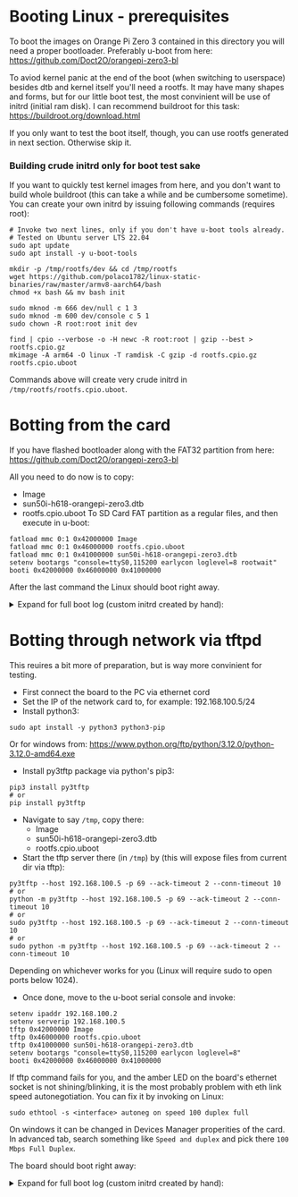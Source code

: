 # Booting Linux - prerequisites
To boot the images on Orange Pi Zero 3 contained in this directory you will need
a proper bootloader. Preferably u-boot from here:
https://github.com/Doct2O/orangepi-zero3-bl

To aviod kernel panic at the end of the boot (when switching to userspace)
besides dtb and kernel itself you'll need a rootfs. It may have many shapes
and forms, but for our little boot test, the most convinient will be use of
initrd (initial ram disk).
I can recommend buildroot for this task: 
https://buildroot.org/download.html

If you only want to test the boot itself, though, you can use rootfs generated 
in next section. Otherwise skip it.

### Building crude initrd only for boot test sake
If you want to quickly test kernel images from here, and you don't want to build
whole buildroot (this can take a while and be cumbersome sometime). 
You can create your own initrd by issuing following commands (requires root):
```
# Invoke two next lines, only if you don't have u-boot tools already.
# Tested on Ubuntu server LTS 22.04
sudo apt update
sudo apt install -y u-boot-tools

mkdir -p /tmp/rootfs/dev && cd /tmp/rootfs
wget https://github.com/polaco1782/linux-static-binaries/raw/master/armv8-aarch64/bash
chmod +x bash && mv bash init

sudo mknod -m 666 dev/null c 1 3
sudo mknod -m 600 dev/console c 5 1
sudo chown -R root:root init dev 

find | cpio --verbose -o -H newc -R root:root | gzip --best > rootfs.cpio.gz
mkimage -A arm64 -O linux -T ramdisk -C gzip -d rootfs.cpio.gz rootfs.cpio.uboot
```
Commands above will create very crude initrd in ```/tmp/rootfs/rootfs.cpio.uboot```.

# Botting from the card
If you have flashed bootloader along with the FAT32 partition from here:
https://github.com/Doct2O/orangepi-zero3-bl

All you need to do now is to copy: 
- Image 
- sun50i-h618-orangepi-zero3.dtb
- rootfs.cpio.uboot
To SD Card FAT partition as a regular files, and then execute in u-boot:

```
fatload mmc 0:1 0x42000000 Image
fatload mmc 0:1 0x46000000 rootfs.cpio.uboot
fatload mmc 0:1 0x41000000 sun50i-h618-orangepi-zero3.dtb
setenv bootargs "console=ttyS0,115200 earlycon loglevel=8 rootwait"
booti 0x42000000 0x46000000 0x41000000
```
After the last command the Linux should boot right away.


<details>
<summary>Expand for full boot log (custom initrd created by hand):</summary>

```
U-Boot SPL 2023.10-rc4-00039-g252592214f-dirty (Sep 11 2023 - 21:41:22 +0000)
DRAM: 1024 MiB
Trying to boot from MMC1
NOTICE:  BL31: v2.9(debug):v2.9.0-660-g88b2d8134
NOTICE:  BL31: Built : 17:56:15, Sep 11 2023
NOTICE:  BL31: Detected Allwinner H616 SoC (1823)
NOTICE:  BL31: Found U-Boot DTB at 0x4a0b2a38, model: OrangePi Zero3
INFO:    ARM GICv2 driver initialized
INFO:    Configuring SPC Controller
INFO:    PMIC: Probing AXP305 on RSB
ERROR:   RSB: set run-time address: 0x10003
INFO:    Could not init RSB: -65539
INFO:    BL31: Platform setup done
INFO:    BL31: Initializing runtime services
INFO:    BL31: cortex_a53: CPU workaround for erratum 855873 was applied
INFO:    BL31: cortex_a53: CPU workaround for erratum 1530924 was applied
INFO:    PSCI: Suspend is unavailable
INFO:    BL31: Preparing for EL3 exit to normal world
INFO:    Entry point address = 0x4a000000
INFO:    SPSR = 0x3c9
INFO:    Changed devicetree.


U-Boot 2023.10-rc4-00039-g252592214f-dirty (Sep 11 2023 - 21:41:22 +0000) Allwinner Technology

CPU:   Allwinner H616 (SUN50I)
Model: OrangePi Zero3
DRAM:  1 GiB
Core:  53 devices, 22 uclasses, devicetree: separate
WDT:   Not starting watchdog@30090a0
MMC:   mmc@4020000: 0
Loading Environment from FAT... OK
In:    serial@5000000
Out:   serial@5000000
Err:   serial@5000000
Allwinner mUSB OTG (Peripheral)
Net:   eth0: ethernet@5020000using musb-hdrc, OUT ep1out IN ep1in STATUS ep2in
MAC de:ad:be:ef:00:01
HOST MAC de:ad:be:ef:00:00
RNDIS ready
, eth1: usb_ether
=> setenv bootargs "console=ttyS0,115200 earlycon loglevel=8"
=> fatload mmc 0:1 0x42000000 Image
32322048 bytes read in 1341 ms (23 MiB/s)
=> fatload mmc 0:1 0x46000000 rootfs.cpio.uboot
828672 bytes read in 37 ms (21.4 MiB/s)
=> fatload mmc 0:1 0x41000000 sun50i-h618-orangepi-zero3.dtb
14872 bytes read in 2 ms (7.1 MiB/s)
=> booti 0x42000000 0x46000000 0x41000000
## Loading init Ramdisk from Legacy Image at 46000000 ...
   Image Name:
   Image Type:   AArch64 Linux RAMDisk Image (gzip compressed)
   Data Size:    828608 Bytes = 809.2 KiB
   Load Address: 00000000
   Entry Point:  00000000
   Verifying Checksum ... OK
## Flattened Device Tree blob at 41000000
   Booting using the fdt blob at 0x41000000
Working FDT set to 41000000
   Loading Ramdisk to 49f35000, end 49fff4c0 ... OK
   Loading Device Tree to 0000000049f2e000, end 0000000049f34a17 ... OK
Working FDT set to 49f2e000

Starting kernel ...

Booting Linux on physical CPU 0x0000000000 [0x410fd034]
Linux version 6.5.3 (ubuntu@ubuntu-server) (aarch64-linux-gnu-gcc (Ubuntu 11.4.0-1ubuntu1~22.04) 11.4.0, GNU ld (GNU Binutils for Ubuntu) 2.38) #1 SMP Mon Nov  6 12:09:59 UTC 2023
Machine model: OrangePi Zero3
earlycon: uart0 at MMIO32 0x0000000005000000 (options '115200n8')
printk: bootconsole [uart0] enabled
efi: UEFI not found.
OF: reserved mem: 0x0000000040000000..0x000000004003ffff (256 KiB) nomap non-reusable secmon@40000000
Zone ranges:
  DMA      [mem 0x0000000040000000-0x000000007fffffff]
  DMA32    empty
  Normal   empty
Movable zone start for each node
Early memory node ranges
  node   0: [mem 0x0000000040000000-0x000000004003ffff]
  node   0: [mem 0x0000000040040000-0x000000007fffffff]
Initmem setup node 0 [mem 0x0000000040000000-0x000000007fffffff]
cma: Reserved 64 MiB at 0x000000007ac00000
psci: probing for conduit method from DT.
psci: PSCIv1.1 detected in firmware.
psci: Using standard PSCI v0.2 function IDs
psci: MIGRATE_INFO_TYPE not supported.
psci: SMC Calling Convention v1.4
percpu: Embedded 29 pages/cpu s78952 r8192 d31640 u118784
pcpu-alloc: s78952 r8192 d31640 u118784 alloc=29*4096
pcpu-alloc: [0] 0 [0] 1 [0] 2 [0] 3
Detected VIPT I-cache on CPU0
alternatives: applying boot alternatives
Kernel command line: console=ttyS0,115200 earlycon loglevel=8
Dentry cache hash table entries: 131072 (order: 8, 1048576 bytes, linear)
Inode-cache hash table entries: 65536 (order: 7, 524288 bytes, linear)
Built 1 zonelists, mobility grouping on.  Total pages: 258048
mem auto-init: stack:off, heap alloc:off, heap free:off
software IO TLB: area num 4.
software IO TLB: mapped [mem 0x0000000076b80000-0x000000007ab80000] (64MB)
Memory: 862812K/1048576K available (17856K kernel code, 3020K rwdata, 5100K rodata, 5440K init, 725K bss, 120228K reserved, 65536K cma-reserved)
SLUB: HWalign=64, Order=0-3, MinObjects=0, CPUs=4, Nodes=1
trace event string verifier disabled
rcu: Hierarchical RCU implementation.
rcu:    RCU event tracing is enabled.
        Tracing variant of Tasks RCU enabled.
rcu: RCU calculated value of scheduler-enlistment delay is 25 jiffies.
NR_IRQS: 64, nr_irqs: 64, preallocated irqs: 0
Root IRQ handler: gic_handle_irq
GIC: Using split EOI/Deactivate mode
rcu: srcu_init: Setting srcu_struct sizes based on contention.
arch_timer: cp15 timer(s) running at 24.00MHz (phys).
clocksource: arch_sys_counter: mask: 0xffffffffffffff max_cycles: 0x588fe9dc0, max_idle_ns: 440795202592 ns
sched_clock: 56 bits at 24MHz, resolution 41ns, wraps every 4398046511097ns
Console: colour dummy device 80x25
Calibrating delay loop (skipped), value calculated using timer frequency.. 48.00 BogoMIPS (lpj=96000)
pid_max: default: 32768 minimum: 301
Mount-cache hash table entries: 2048 (order: 2, 16384 bytes, linear)
Mountpoint-cache hash table entries: 2048 (order: 2, 16384 bytes, linear)
cacheinfo: Unable to detect cache hierarchy for CPU 0
RCU Tasks Trace: Setting shift to 2 and lim to 1 rcu_task_cb_adjust=1.
rcu: Hierarchical SRCU implementation.
rcu:    Max phase no-delay instances is 1000.
EFI services will not be available.
smp: Bringing up secondary CPUs ...
Detected VIPT I-cache on CPU1
CPU1: Booted secondary processor 0x0000000001 [0x410fd034]
Detected VIPT I-cache on CPU2
CPU2: Booted secondary processor 0x0000000002 [0x410fd034]
Detected VIPT I-cache on CPU3
CPU3: Booted secondary processor 0x0000000003 [0x410fd034]
smp: Brought up 1 node, 4 CPUs
SMP: Total of 4 processors activated.
CPU features: detected: 32-bit EL0 Support
CPU features: detected: CRC32 instructions
CPU: All CPU(s) started at EL2
alternatives: applying system-wide alternatives
devtmpfs: initialized
clocksource: jiffies: mask: 0xffffffff max_cycles: 0xffffffff, max_idle_ns: 7645041785100000 ns
futex hash table entries: 1024 (order: 4, 65536 bytes, linear)
pinctrl core: initialized pinctrl subsystem
DMI not present or invalid.
NET: Registered PF_NETLINK/PF_ROUTE protocol family
DMA: preallocated 128 KiB GFP_KERNEL pool for atomic allocations
DMA: preallocated 128 KiB GFP_KERNEL|GFP_DMA pool for atomic allocations
DMA: preallocated 128 KiB GFP_KERNEL|GFP_DMA32 pool for atomic allocations
thermal_sys: Registered thermal governor 'fair_share'
thermal_sys: Registered thermal governor 'bang_bang'
thermal_sys: Registered thermal governor 'step_wise'
cpuidle: using governor ladder
cpuidle: using governor menu
hw-breakpoint: found 6 breakpoint and 4 watchpoint registers.
ASID allocator initialised with 65536 entries
platform 3001000.clock: Fixed dependency cycle(s) with /soc/rtc@7000000
platform 7010000.clock: Fixed dependency cycle(s) with /soc/rtc@7000000
Modules: 24688 pages in range for non-PLT usage
Modules: 516208 pages in range for PLT usage
iommu: Default domain type: Translated
iommu: DMA domain TLB invalidation policy: strict mode
SCSI subsystem initialized
usbcore: registered new interface driver usbfs
usbcore: registered new interface driver hub
usbcore: registered new device driver usb
mc: Linux media interface: v0.10
videodev: Linux video capture interface: v2.00
pps_core: LinuxPPS API ver. 1 registered
pps_core: Software ver. 5.3.6 - Copyright 2005-2007 Rodolfo Giometti <giometti@linux.it>
PTP clock support registered
Advanced Linux Sound Architecture Driver Initialized.
Bluetooth: Core ver 2.22
NET: Registered PF_BLUETOOTH protocol family
Bluetooth: HCI device and connection manager initialized
Bluetooth: HCI socket layer initialized
Bluetooth: L2CAP socket layer initialized
Bluetooth: SCO socket layer initialized
clocksource: Switched to clocksource arch_sys_counter
FS-Cache: Loaded
NET: Registered PF_INET protocol family
IP idents hash table entries: 16384 (order: 5, 131072 bytes, linear)
tcp_listen_portaddr_hash hash table entries: 512 (order: 1, 8192 bytes, linear)
Table-perturb hash table entries: 65536 (order: 6, 262144 bytes, linear)
TCP established hash table entries: 8192 (order: 4, 65536 bytes, linear)
TCP bind hash table entries: 8192 (order: 6, 262144 bytes, linear)
TCP: Hash tables configured (established 8192 bind 8192)
UDP hash table entries: 512 (order: 2, 16384 bytes, linear)
UDP-Lite hash table entries: 512 (order: 2, 16384 bytes, linear)
NET: Registered PF_UNIX/PF_LOCAL protocol family
RPC: Registered named UNIX socket transport module.
RPC: Registered udp transport module.
RPC: Registered tcp transport module.
RPC: Registered tcp-with-tls transport module.
RPC: Registered tcp NFSv4.1 backchannel transport module.
Unpacking initramfs...
Initialise system trusted keyrings
workingset: timestamp_bits=46 max_order=18 bucket_order=0
squashfs: version 4.0 (2009/01/31) Phillip Lougher
NFS: Registering the id_resolver key type
Key type id_resolver registered
Key type id_legacy registered
nfs4filelayout_init: NFSv4 File Layout Driver Registering...
Freeing initrd memory: 808K
nfs4flexfilelayout_init: NFSv4 Flexfile Layout Driver Registering...
Key type cifs.idmap registered
fuse: init (API version 7.38)
SGI XFS with ACLs, security attributes, no debug enabled
NET: Registered PF_ALG protocol family
Key type asymmetric registered
Asymmetric key parser 'x509' registered
Asymmetric key parser 'pkcs8' registered
Block layer SCSI generic (bsg) driver version 0.4 loaded (major 246)
io scheduler mq-deadline registered
io scheduler bfq registered
Serial: 8250/16550 driver, 8 ports, IRQ sharing disabled
loop: module loaded
zram: Added device: zram0
wireguard: WireGuard 1.0.0 loaded. See www.wireguard.com for information.
wireguard: Copyright (C) 2015-2019 Jason A. Donenfeld <Jason@zx2c4.com>. All Rights Reserved.
tun: Universal TUN/TAP device driver, 1.6
Broadcom 43xx driver loaded [ Features: NLS ]
usbcore: registered new interface driver rt2800usb
usbcore: registered new device driver r8152-cfgselector
usbcore: registered new interface driver r8152
usbcore: registered new interface driver asix
usbcore: registered new interface driver ax88179_178a
usbcore: registered new interface driver cdc_ether
usbcore: registered new interface driver cdc_eem
usbcore: registered new interface driver net1080
usbcore: registered new interface driver cdc_subset
usbcore: registered new interface driver zaurus
usbcore: registered new interface driver cdc_ncm
usbcore: registered new interface driver r8153_ecm
usbcore: registered new interface driver cdc_acm
cdc_acm: USB Abstract Control Model driver for USB modems and ISDN adapters
usbcore: registered new interface driver usblp
usbcore: registered new interface driver cdc_wdm
usbcore: registered new interface driver uas
usbcore: registered new interface driver usb-storage
usbcore: registered new interface driver ch341
usbserial: USB Serial support registered for ch341-uart
usbcore: registered new interface driver cp210x
usbserial: USB Serial support registered for cp210x
usbcore: registered new interface driver ftdi_sio
usbserial: USB Serial support registered for FTDI USB Serial Device
usbcore: registered new interface driver pl2303
usbserial: USB Serial support registered for pl2303
vhci_hcd vhci_hcd.0: USB/IP Virtual Host Controller
vhci_hcd vhci_hcd.0: new USB bus registered, assigned bus number 1
vhci_hcd: created sysfs vhci_hcd.0
usb usb1: New USB device found, idVendor=1d6b, idProduct=0002, bcdDevice= 6.05
usb usb1: New USB device strings: Mfr=3, Product=2, SerialNumber=1
usb usb1: Product: USB/IP Virtual Host Controller
usb usb1: Manufacturer: Linux 6.5.3 vhci_hcd
usb usb1: SerialNumber: vhci_hcd.0
hub 1-0:1.0: USB hub found
hub 1-0:1.0: 8 ports detected
vhci_hcd vhci_hcd.0: USB/IP Virtual Host Controller
vhci_hcd vhci_hcd.0: new USB bus registered, assigned bus number 2
usb usb2: We don't know the algorithms for LPM for this host, disabling LPM.
usb usb2: New USB device found, idVendor=1d6b, idProduct=0003, bcdDevice= 6.05
usb usb2: New USB device strings: Mfr=3, Product=2, SerialNumber=1
usb usb2: Product: USB/IP Virtual Host Controller
usb usb2: Manufacturer: Linux 6.5.3 vhci_hcd
usb usb2: SerialNumber: vhci_hcd.0
hub 2-0:1.0: USB hub found
hub 2-0:1.0: 8 ports detected
usbcore: registered new device driver usbip-host
mousedev: PS/2 mouse device common for all mice
sun6i-rtc 7000000.rtc: registered as rtc0
sun6i-rtc 7000000.rtc: setting system clock to 1970-01-02T00:00:30 UTC (86430)
sun6i-rtc 7000000.rtc: RTC enabled
i2c_dev: i2c /dev entries driver
mv64xxx_i2c 7081400.i2c: can't get pinctrl, bus recovery not supported
i2c 0-0036: Fixed dependency cycle(s) with /soc/pinctrl@300b000
IR JVC protocol handler initialized
IR MCE Keyboard/mouse protocol handler initialized
IR NEC protocol handler initialized
IR RC5(x/sz) protocol handler initialized
IR RC6 protocol handler initialized
IR SANYO protocol handler initialized
IR Sharp protocol handler initialized
IR Sony protocol handler initialized
IR XMP protocol handler initialized
usbcore: registered new interface driver uvcvideo
sunxi-wdt 30090a0.watchdog: Watchdog enabled (timeout=16 sec, nowayout=0)
device-mapper: uevent: version 1.0.3
device-mapper: ioctl: 4.48.0-ioctl (2023-03-01) initialised: dm-devel@redhat.com
Bluetooth: HCI UART driver ver 2.3
Bluetooth: HCI UART protocol H4 registered
Bluetooth: HCI UART protocol Broadcom registered
ledtrig-cpu: registered to indicate activity on CPUs
SMCCC: SOC_ID: ID = jep106:091e:1823 Revision = 0x00000002
hid: raw HID events driver (C) Jiri Kosina
usbcore: registered new interface driver usbhid
usbhid: USB HID core driver
hw perfevents: enabled with armv8_cortex_a53 PMU driver, 7 counters available
gnss: GNSS driver registered with major 242
usbcore: registered new interface driver snd-usb-audio
GACT probability NOT on
ipip: IPv4 and MPLS over IPv4 tunneling driver
Initializing XFRM netlink socket
NET: Registered PF_INET6 protocol family
Segment Routing with IPv6
In-situ OAM (IOAM) with IPv6
sit: IPv6, IPv4 and MPLS over IPv4 tunneling driver
bpfilter: Loaded bpfilter_umh pid 89
NET: Registered PF_PACKET protocol family
NET: Registered PF_KEY protocol family
Bridge firewalling registered
Bluetooth: RFCOMM TTY layer initialized
Bluetooth: RFCOMM socket layer initialized
Bluetooth: RFCOMM ver 1.11
Bluetooth: BNEP (Ethernet Emulation) ver 1.3
Bluetooth: BNEP filters: protocol multicast
Bluetooth: BNEP socket layer initialized
Bluetooth: HIDP (Human Interface Emulation) ver 1.2
Bluetooth: HIDP socket layer initialized
l2tp_core: L2TP core driver, V2.0
l2tp_netlink: L2TP netlink interface
8021q: 802.1Q VLAN Support v1.8
Key type dns_resolver registered
registered taskstats version 1
Loading compiled-in X.509 certificates
Key type .fscrypt registered
Key type fscrypt-provisioning registered
Key type encrypted registered
gpio gpiochip0: Static allocation of GPIO base is deprecated, use dynamic allocation.
sun50i-h616-pinctrl 300b000.pinctrl: initialized sunXi PIO driver
gpio gpiochip1: Static allocation of GPIO base is deprecated, use dynamic allocation.
sun50i-h616-r-pinctrl 7022000.pinctrl: initialized sunXi PIO driver
sun50i-h616-pinctrl 300b000.pinctrl: request() failed for pin 224
sun50i-h616-pinctrl 300b000.pinctrl: pin-224 (5000000.serial) status -517
sun50i-h616-pinctrl 300b000.pinctrl: could not request pin 224 (PH0) from group PH0  on device 300b000.pinctrl
dw-apb-uart 5000000.serial: Error applying setting, reverse things back
sun50i-h616-pinctrl 300b000.pinctrl: request() failed for pin 64
sun50i-h616-pinctrl 300b000.pinctrl: pin-64 (5010000.spi) status -517
sun50i-h616-pinctrl 300b000.pinctrl: could not request pin 64 (PC0) from group PC0  on device 300b000.pinctrl
sun6i-spi 5010000.spi: Error applying setting, reverse things back
axp20x-i2c 0-0036: AXP20x variant AXP313a found
axp20x-i2c 0-0036: AXP20X driver loaded
sunxi-mmc 4020000.mmc: Got CD GPIO
printk: console [ttyS0] disabled
5000000.serial: ttyS0 at MMIO 0x5000000 (irq = 293, base_baud = 1500000) is a 16550A
sunxi-mmc 4020000.mmc: initialized, max. request size: 16384 KB, uses new timings mode
printk: console [ttyS0] enabled
printk: console [ttyS0] enabled
printk: bootconsole [uart0] disabled
printk: bootconsole [uart0] disabled
sun6i-spi 5010000.spi: Failed to request TX DMA channel
sun6i-spi 5010000.spi: Failed to request RX DMA channel
dwmac-sun8i 5020000.ethernet: IRQ eth_wake_irq not found
dwmac-sun8i 5020000.ethernet: IRQ eth_lpi not found
dwmac-sun8i 5020000.ethernet: PTP uses main clock
dwmac-sun8i 5020000.ethernet: Current syscon value is not the default 51fe6 (expect 0)
dwmac-sun8i 5020000.ethernet: No HW DMA feature register supported
dwmac-sun8i 5020000.ethernet: RX Checksum Offload Engine supported
dwmac-sun8i 5020000.ethernet: COE Type 2
dwmac-sun8i 5020000.ethernet: TX Checksum insertion supported
dwmac-sun8i 5020000.ethernet: Normal descriptors
dwmac-sun8i 5020000.ethernet: Chain mode enabled
usb_phy_generic usb_phy_generic.1.auto: dummy supplies not allowed for exclusive requests
mmc0: host does not support reading read-only switch, assuming write-enable
ehci-platform 5200000.usb: EHCI Host Controller
ohci-platform 5200400.usb: Generic Platform OHCI controller
cfg80211: Loading compiled-in X.509 certificates for regulatory database
ohci-platform 5200400.usb: new USB bus registered, assigned bus number 3
ohci-platform 5200400.usb: irq 298, io mem 0x05200400
Loaded X.509 cert 'sforshee: 00b28ddf47aef9cea7'
clk: Disabling unused clocks
ALSA device list:
  #0: Dummy 1
  #1: Loopback 1
platform regulatory.0: Direct firmware load for regulatory.db failed with error -2
cfg80211: failed to load regulatory.db
mmc0: new high speed SDXC card at address 0001
ehci-platform 5200000.usb: new USB bus registered, assigned bus number 4
mmcblk0: mmc0:0001 SD128 116 GiB
ehci-platform 5200000.usb: irq 297, io mem 0x05200000
 mmcblk0: p1
ehci-platform 5200000.usb: USB 2.0 started, EHCI 1.00
usb usb3: New USB device found, idVendor=1d6b, idProduct=0001, bcdDevice= 6.05
usb usb3: New USB device strings: Mfr=3, Product=2, SerialNumber=1
usb usb3: Product: Generic Platform OHCI controller
usb usb3: Manufacturer: Linux 6.5.3 ohci_hcd
usb usb3: SerialNumber: 5200400.usb
hub 3-0:1.0: USB hub found
hub 3-0:1.0: 1 port detected
usb usb4: New USB device found, idVendor=1d6b, idProduct=0002, bcdDevice= 6.05
usb usb4: New USB device strings: Mfr=3, Product=2, SerialNumber=1
usb usb4: Product: EHCI Host Controller
usb usb4: Manufacturer: Linux 6.5.3 ehci_hcd
usb usb4: SerialNumber: 5200000.usb
hub 4-0:1.0: USB hub found
hub 4-0:1.0: 1 port detected
Freeing unused kernel memory: 5440K
Run /init as init process
  with arguments:
    /init
  with environment:
    HOME=/
    TERM=linux
init: cannot set terminal process group (-1): Not a tty
init: no job control in this shell
init-4.4# echo *
dev init root rootfs.cpio.gz
init-4.4#
```
</details>

# Botting through network via tftpd
This reuires a bit more of preparation, but is way more convinient for testing.

- First connect the board to the PC via ethernet cord
- Set the IP of the network card to, for example: 192.168.100.5/24
- Install python3:
```
sudo apt install -y python3 python3-pip
```
Or for windows from:
https://www.python.org/ftp/python/3.12.0/python-3.12.0-amd64.exe
- Install py3tftp package via python's pip3:
```
pip3 install py3tftp
# or
pip install py3tftp
```
- Navigate to say ```/tmp```, copy there:
  * Image 
  * sun50i-h618-orangepi-zero3.dtb
  * rootfs.cpio.uboot
- Start the tftp server there (in ```/tmp```) by (this will expose files from
current dir via tftp):
```
py3tftp --host 192.168.100.5 -p 69 --ack-timeout 2 --conn-timeout 10
# or 
python -m py3tftp --host 192.168.100.5 -p 69 --ack-timeout 2 --conn-timeout 10
# or
sudo py3tftp --host 192.168.100.5 -p 69 --ack-timeout 2 --conn-timeout 10
# or
sudo python -m py3tftp --host 192.168.100.5 -p 69 --ack-timeout 2 --conn-timeout 10
```
Depending on whichever works for you (Linux will require sudo to open ports below 1024).
- Once done, move to the u-boot serial console and invoke:
```
setenv ipaddr 192.168.100.2
setenv serverip 192.168.100.5
tftp 0x42000000 Image
tftp 0x46000000 rootfs.cpio.uboot
tftp 0x41000000 sun50i-h618-orangepi-zero3.dtb
setenv bootargs "console=ttyS0,115200 earlycon loglevel=8"
booti 0x42000000 0x46000000 0x41000000
```
If tftp command fails for you, and the amber LED on the board's ethernet socket
is not shining/blinking, it is the most probably problem with eth link speed
autonegotiation. 
You can fix it by invoking on Linux:
```
sudo ethtool -s <interface> autoneg on speed 100 duplex full
```
On windows it can be changed in Devices Manager properities of the card. 
In advanced tab, search something like ```Speed and duplex``` and pick there
```100 Mbps Full Duplex```.

The board should boot right away:
<details>
<summary>Expand for full boot log (custom initrd created by hand):</summary>

```

U-Boot SPL 2023.10-rc4-00039-g252592214f-dirty (Sep 11 2023 - 21:41:22 +0000)
DRAM: 1024 MiB
Trying to boot from MMC1
NOTICE:  BL31: v2.9(debug):v2.9.0-660-g88b2d8134
NOTICE:  BL31: Built : 17:56:15, Sep 11 2023
NOTICE:  BL31: Detected Allwinner H616 SoC (1823)
NOTICE:  BL31: Found U-Boot DTB at 0x4a0b2a38, model: OrangePi Zero3
INFO:    ARM GICv2 driver initialized
INFO:    Configuring SPC Controller
INFO:    PMIC: Probing AXP305 on RSB
ERROR:   RSB: set run-time address: 0x10003
INFO:    Could not init RSB: -65539
INFO:    BL31: Platform setup done
INFO:    BL31: Initializing runtime services
INFO:    BL31: cortex_a53: CPU workaround for erratum 855873 was applied
INFO:    BL31: cortex_a53: CPU workaround for erratum 1530924 was applied
INFO:    PSCI: Suspend is unavailable
INFO:    BL31: Preparing for EL3 exit to normal world
INFO:    Entry point address = 0x4a000000
INFO:    SPSR = 0x3c9
INFO:    Changed devicetree.


U-Boot 2023.10-rc4-00039-g252592214f-dirty (Sep 11 2023 - 21:41:22 +0000) Allwinner Technology

CPU:   Allwinner H616 (SUN50I)
Model: OrangePi Zero3
DRAM:  1 GiB
Core:  53 devices, 22 uclasses, devicetree: separate
WDT:   Not starting watchdog@30090a0
MMC:   mmc@4020000: 0
Loading Environment from FAT... OK
In:    serial@5000000
Out:   serial@5000000
Err:   serial@5000000
Allwinner mUSB OTG (Peripheral)
Net:   eth0: ethernet@5020000using musb-hdrc, OUT ep1out IN ep1in STATUS ep2in
MAC de:ad:be:ef:00:01
HOST MAC de:ad:be:ef:00:00
RNDIS ready
, eth1: usb_ether
=> setenv ipaddr 192.168.100.2
=> setenv serverip 192.168.100.5
=> tftp 0x42000000 Image
Using ethernet@5020000 device
TFTP from server 192.168.1.5; our IP address is 192.168.1.2
Filename 'Image'.
Load address: 0x42000000
Loading: #################################################################
         #################################################################
         #################################################################
         #################################################################
         #################################################################
         #################################################################
         #################################################################
         #################################################################
         #################################################################
         #################################################################
         #################################################################
         #################################################################
         #################################################################
         #################################################################
         #################################################################
         #################################################################
         #################################################################
         #################################################################
         #################################################################
         #################################################################
         #################################################################
         #################################################################
         #################################################################
         ############################################T #####################
         #################################################################
         #################################################################
         #################################################################
         #################################################################
         #################################################################
         #################################################################
         #################################################################
         #################################################################
         #################################################################
         #########################################################
         2.6 MiB/s
done
Bytes transferred = 32322048 (1ed3200 hex)
=> tftp 0x46000000 rootfs.cpio.uboot
Using ethernet@5020000 device
TFTP from server 192.168.1.5; our IP address is 192.168.1.2
Filename 'rootfs.cpio.uboot'.
Load address: 0x46000000
Loading: #########################################################
         4.6 MiB/s
done
Bytes transferred = 828672 (ca500 hex)
=> tftp 0x41000000 sun50i-h618-orangepi-zero3.dtb
Using ethernet@5020000 device
TFTP from server 192.168.1.5; our IP address is 192.168.1.2
Filename 'sun50i-h618-orangepi-zero3.dtb'.
Load address: 0x41000000
Loading: ##
         2.4 MiB/s
done
Bytes transferred = 14872 (3a18 hex)
=> setenv bootargs "console=ttyS0,115200 earlycon loglevel=8"
=> booti 0x42000000 0x46000000 0x41000000
## Loading init Ramdisk from Legacy Image at 46000000 ...
   Image Name:
   Image Type:   AArch64 Linux RAMDisk Image (gzip compressed)
   Data Size:    828608 Bytes = 809.2 KiB
   Load Address: 00000000
   Entry Point:  00000000
   Verifying Checksum ... OK
## Flattened Device Tree blob at 41000000
   Booting using the fdt blob at 0x41000000
Working FDT set to 41000000
   Loading Ramdisk to 49f35000, end 49fff4c0 ... OK
   Loading Device Tree to 0000000049f2e000, end 0000000049f34a17 ... OK
Working FDT set to 49f2e000

Starting kernel ...

Booting Linux on physical CPU 0x0000000000 [0x410fd034]
Linux version 6.5.3 (ubuntu@ubuntu-server) (aarch64-linux-gnu-gcc (Ubuntu 11.4.0-1ubuntu1~22.04) 11.4.0, GNU ld (GNU Binutils for Ubuntu) 2.38) #1 SMP Mon Nov  6 12:09:59 UTC 2023
Machine model: OrangePi Zero3
earlycon: uart0 at MMIO32 0x0000000005000000 (options '115200n8')
printk: bootconsole [uart0] enabled
efi: UEFI not found.
OF: reserved mem: 0x0000000040000000..0x000000004003ffff (256 KiB) nomap non-reusable secmon@40000000
Zone ranges:
  DMA      [mem 0x0000000040000000-0x000000007fffffff]
  DMA32    empty
  Normal   empty
Movable zone start for each node
Early memory node ranges
  node   0: [mem 0x0000000040000000-0x000000004003ffff]
  node   0: [mem 0x0000000040040000-0x000000007fffffff]
Initmem setup node 0 [mem 0x0000000040000000-0x000000007fffffff]
cma: Reserved 64 MiB at 0x000000007ac00000
psci: probing for conduit method from DT.
psci: PSCIv1.1 detected in firmware.
psci: Using standard PSCI v0.2 function IDs
psci: MIGRATE_INFO_TYPE not supported.
psci: SMC Calling Convention v1.4
percpu: Embedded 29 pages/cpu s78952 r8192 d31640 u118784
pcpu-alloc: s78952 r8192 d31640 u118784 alloc=29*4096
pcpu-alloc: [0] 0 [0] 1 [0] 2 [0] 3
Detected VIPT I-cache on CPU0
alternatives: applying boot alternatives
Kernel command line: console=ttyS0,115200 earlycon loglevel=8
Dentry cache hash table entries: 131072 (order: 8, 1048576 bytes, linear)
Inode-cache hash table entries: 65536 (order: 7, 524288 bytes, linear)
Built 1 zonelists, mobility grouping on.  Total pages: 258048
mem auto-init: stack:off, heap alloc:off, heap free:off
software IO TLB: area num 4.
software IO TLB: mapped [mem 0x0000000076b80000-0x000000007ab80000] (64MB)
Memory: 862812K/1048576K available (17856K kernel code, 3020K rwdata, 5100K rodata, 5440K init, 725K bss, 120228K reserved, 65536K cma-reserved)
SLUB: HWalign=64, Order=0-3, MinObjects=0, CPUs=4, Nodes=1
trace event string verifier disabled
rcu: Hierarchical RCU implementation.
rcu:    RCU event tracing is enabled.
        Tracing variant of Tasks RCU enabled.
rcu: RCU calculated value of scheduler-enlistment delay is 25 jiffies.
NR_IRQS: 64, nr_irqs: 64, preallocated irqs: 0
Root IRQ handler: gic_handle_irq
GIC: Using split EOI/Deactivate mode
rcu: srcu_init: Setting srcu_struct sizes based on contention.
arch_timer: cp15 timer(s) running at 24.00MHz (phys).
clocksource: arch_sys_counter: mask: 0xffffffffffffff max_cycles: 0x588fe9dc0, max_idle_ns: 440795202592 ns
sched_clock: 56 bits at 24MHz, resolution 41ns, wraps every 4398046511097ns
Console: colour dummy device 80x25
Calibrating delay loop (skipped), value calculated using timer frequency.. 48.00 BogoMIPS (lpj=96000)
pid_max: default: 32768 minimum: 301
Mount-cache hash table entries: 2048 (order: 2, 16384 bytes, linear)
Mountpoint-cache hash table entries: 2048 (order: 2, 16384 bytes, linear)
cacheinfo: Unable to detect cache hierarchy for CPU 0
RCU Tasks Trace: Setting shift to 2 and lim to 1 rcu_task_cb_adjust=1.
rcu: Hierarchical SRCU implementation.
rcu:    Max phase no-delay instances is 1000.
EFI services will not be available.
smp: Bringing up secondary CPUs ...
Detected VIPT I-cache on CPU1
CPU1: Booted secondary processor 0x0000000001 [0x410fd034]
Detected VIPT I-cache on CPU2
CPU2: Booted secondary processor 0x0000000002 [0x410fd034]
Detected VIPT I-cache on CPU3
CPU3: Booted secondary processor 0x0000000003 [0x410fd034]
smp: Brought up 1 node, 4 CPUs
SMP: Total of 4 processors activated.
CPU features: detected: 32-bit EL0 Support
CPU features: detected: CRC32 instructions
CPU: All CPU(s) started at EL2
alternatives: applying system-wide alternatives
devtmpfs: initialized
clocksource: jiffies: mask: 0xffffffff max_cycles: 0xffffffff, max_idle_ns: 7645041785100000 ns
futex hash table entries: 1024 (order: 4, 65536 bytes, linear)
pinctrl core: initialized pinctrl subsystem
DMI not present or invalid.
NET: Registered PF_NETLINK/PF_ROUTE protocol family
DMA: preallocated 128 KiB GFP_KERNEL pool for atomic allocations
DMA: preallocated 128 KiB GFP_KERNEL|GFP_DMA pool for atomic allocations
DMA: preallocated 128 KiB GFP_KERNEL|GFP_DMA32 pool for atomic allocations
thermal_sys: Registered thermal governor 'fair_share'
thermal_sys: Registered thermal governor 'bang_bang'
thermal_sys: Registered thermal governor 'step_wise'
cpuidle: using governor ladder
cpuidle: using governor menu
hw-breakpoint: found 6 breakpoint and 4 watchpoint registers.
ASID allocator initialised with 65536 entries
platform 3001000.clock: Fixed dependency cycle(s) with /soc/rtc@7000000
platform 7010000.clock: Fixed dependency cycle(s) with /soc/rtc@7000000
Modules: 24688 pages in range for non-PLT usage
Modules: 516208 pages in range for PLT usage
iommu: Default domain type: Translated
iommu: DMA domain TLB invalidation policy: strict mode
SCSI subsystem initialized
usbcore: registered new interface driver usbfs
usbcore: registered new interface driver hub
usbcore: registered new device driver usb
mc: Linux media interface: v0.10
videodev: Linux video capture interface: v2.00
pps_core: LinuxPPS API ver. 1 registered
pps_core: Software ver. 5.3.6 - Copyright 2005-2007 Rodolfo Giometti <giometti@linux.it>
PTP clock support registered
Advanced Linux Sound Architecture Driver Initialized.
Bluetooth: Core ver 2.22
NET: Registered PF_BLUETOOTH protocol family
Bluetooth: HCI device and connection manager initialized
Bluetooth: HCI socket layer initialized
Bluetooth: L2CAP socket layer initialized
Bluetooth: SCO socket layer initialized
clocksource: Switched to clocksource arch_sys_counter
FS-Cache: Loaded
NET: Registered PF_INET protocol family
IP idents hash table entries: 16384 (order: 5, 131072 bytes, linear)
tcp_listen_portaddr_hash hash table entries: 512 (order: 1, 8192 bytes, linear)
Table-perturb hash table entries: 65536 (order: 6, 262144 bytes, linear)
TCP established hash table entries: 8192 (order: 4, 65536 bytes, linear)
TCP bind hash table entries: 8192 (order: 6, 262144 bytes, linear)
TCP: Hash tables configured (established 8192 bind 8192)
UDP hash table entries: 512 (order: 2, 16384 bytes, linear)
UDP-Lite hash table entries: 512 (order: 2, 16384 bytes, linear)
NET: Registered PF_UNIX/PF_LOCAL protocol family
RPC: Registered named UNIX socket transport module.
RPC: Registered udp transport module.
RPC: Registered tcp transport module.
RPC: Registered tcp-with-tls transport module.
RPC: Registered tcp NFSv4.1 backchannel transport module.
Unpacking initramfs...
Initialise system trusted keyrings
workingset: timestamp_bits=46 max_order=18 bucket_order=0
squashfs: version 4.0 (2009/01/31) Phillip Lougher
NFS: Registering the id_resolver key type
Key type id_resolver registered
Key type id_legacy registered
Freeing initrd memory: 808K
nfs4filelayout_init: NFSv4 File Layout Driver Registering...
nfs4flexfilelayout_init: NFSv4 Flexfile Layout Driver Registering...
Key type cifs.idmap registered
fuse: init (API version 7.38)
SGI XFS with ACLs, security attributes, no debug enabled
NET: Registered PF_ALG protocol family
Key type asymmetric registered
Asymmetric key parser 'x509' registered
Asymmetric key parser 'pkcs8' registered
Block layer SCSI generic (bsg) driver version 0.4 loaded (major 246)
io scheduler mq-deadline registered
io scheduler bfq registered
Serial: 8250/16550 driver, 8 ports, IRQ sharing disabled
loop: module loaded
zram: Added device: zram0
wireguard: WireGuard 1.0.0 loaded. See www.wireguard.com for information.
wireguard: Copyright (C) 2015-2019 Jason A. Donenfeld <Jason@zx2c4.com>. All Rights Reserved.
tun: Universal TUN/TAP device driver, 1.6
Broadcom 43xx driver loaded [ Features: NLS ]
usbcore: registered new interface driver rt2800usb
usbcore: registered new device driver r8152-cfgselector
usbcore: registered new interface driver r8152
usbcore: registered new interface driver asix
usbcore: registered new interface driver ax88179_178a
usbcore: registered new interface driver cdc_ether
usbcore: registered new interface driver cdc_eem
usbcore: registered new interface driver net1080
usbcore: registered new interface driver cdc_subset
usbcore: registered new interface driver zaurus
usbcore: registered new interface driver cdc_ncm
usbcore: registered new interface driver r8153_ecm
usbcore: registered new interface driver cdc_acm
cdc_acm: USB Abstract Control Model driver for USB modems and ISDN adapters
usbcore: registered new interface driver usblp
usbcore: registered new interface driver cdc_wdm
usbcore: registered new interface driver uas
usbcore: registered new interface driver usb-storage
usbcore: registered new interface driver ch341
usbserial: USB Serial support registered for ch341-uart
usbcore: registered new interface driver cp210x
usbserial: USB Serial support registered for cp210x
usbcore: registered new interface driver ftdi_sio
usbserial: USB Serial support registered for FTDI USB Serial Device
usbcore: registered new interface driver pl2303
usbserial: USB Serial support registered for pl2303
vhci_hcd vhci_hcd.0: USB/IP Virtual Host Controller
vhci_hcd vhci_hcd.0: new USB bus registered, assigned bus number 1
vhci_hcd: created sysfs vhci_hcd.0
usb usb1: New USB device found, idVendor=1d6b, idProduct=0002, bcdDevice= 6.05
usb usb1: New USB device strings: Mfr=3, Product=2, SerialNumber=1
usb usb1: Product: USB/IP Virtual Host Controller
usb usb1: Manufacturer: Linux 6.5.3 vhci_hcd
usb usb1: SerialNumber: vhci_hcd.0
hub 1-0:1.0: USB hub found
hub 1-0:1.0: 8 ports detected
vhci_hcd vhci_hcd.0: USB/IP Virtual Host Controller
vhci_hcd vhci_hcd.0: new USB bus registered, assigned bus number 2
usb usb2: We don't know the algorithms for LPM for this host, disabling LPM.
usb usb2: New USB device found, idVendor=1d6b, idProduct=0003, bcdDevice= 6.05
usb usb2: New USB device strings: Mfr=3, Product=2, SerialNumber=1
usb usb2: Product: USB/IP Virtual Host Controller
usb usb2: Manufacturer: Linux 6.5.3 vhci_hcd
usb usb2: SerialNumber: vhci_hcd.0
hub 2-0:1.0: USB hub found
hub 2-0:1.0: 8 ports detected
usbcore: registered new device driver usbip-host
mousedev: PS/2 mouse device common for all mice
sun6i-rtc 7000000.rtc: registered as rtc0
sun6i-rtc 7000000.rtc: setting system clock to 1970-01-02T00:01:21 UTC (86481)
sun6i-rtc 7000000.rtc: RTC enabled
i2c_dev: i2c /dev entries driver
mv64xxx_i2c 7081400.i2c: can't get pinctrl, bus recovery not supported
i2c 0-0036: Fixed dependency cycle(s) with /soc/pinctrl@300b000
IR JVC protocol handler initialized
IR MCE Keyboard/mouse protocol handler initialized
IR NEC protocol handler initialized
IR RC5(x/sz) protocol handler initialized
IR RC6 protocol handler initialized
IR SANYO protocol handler initialized
IR Sharp protocol handler initialized
IR Sony protocol handler initialized
IR XMP protocol handler initialized
usbcore: registered new interface driver uvcvideo
sunxi-wdt 30090a0.watchdog: Watchdog enabled (timeout=16 sec, nowayout=0)
device-mapper: uevent: version 1.0.3
device-mapper: ioctl: 4.48.0-ioctl (2023-03-01) initialised: dm-devel@redhat.com
Bluetooth: HCI UART driver ver 2.3
Bluetooth: HCI UART protocol H4 registered
Bluetooth: HCI UART protocol Broadcom registered
ledtrig-cpu: registered to indicate activity on CPUs
SMCCC: SOC_ID: ID = jep106:091e:1823 Revision = 0x00000002
hid: raw HID events driver (C) Jiri Kosina
usbcore: registered new interface driver usbhid
usbhid: USB HID core driver
hw perfevents: enabled with armv8_cortex_a53 PMU driver, 7 counters available
gnss: GNSS driver registered with major 242
usbcore: registered new interface driver snd-usb-audio
GACT probability NOT on
ipip: IPv4 and MPLS over IPv4 tunneling driver
Initializing XFRM netlink socket
NET: Registered PF_INET6 protocol family
Segment Routing with IPv6
In-situ OAM (IOAM) with IPv6
sit: IPv6, IPv4 and MPLS over IPv4 tunneling driver
bpfilter: Loaded bpfilter_umh pid 89
NET: Registered PF_PACKET protocol family
NET: Registered PF_KEY protocol family
Bridge firewalling registered
Bluetooth: RFCOMM TTY layer initialized
Bluetooth: RFCOMM socket layer initialized
Bluetooth: RFCOMM ver 1.11
Bluetooth: BNEP (Ethernet Emulation) ver 1.3
Bluetooth: BNEP filters: protocol multicast
Bluetooth: BNEP socket layer initialized
Bluetooth: HIDP (Human Interface Emulation) ver 1.2
Bluetooth: HIDP socket layer initialized
l2tp_core: L2TP core driver, V2.0
l2tp_netlink: L2TP netlink interface
8021q: 802.1Q VLAN Support v1.8
Key type dns_resolver registered
registered taskstats version 1
Loading compiled-in X.509 certificates
Key type .fscrypt registered
Key type fscrypt-provisioning registered
Key type encrypted registered
gpio gpiochip0: Static allocation of GPIO base is deprecated, use dynamic allocation.
sun50i-h616-pinctrl 300b000.pinctrl: initialized sunXi PIO driver
gpio gpiochip1: Static allocation of GPIO base is deprecated, use dynamic allocation.
sun50i-h616-r-pinctrl 7022000.pinctrl: initialized sunXi PIO driver
sun50i-h616-pinctrl 300b000.pinctrl: request() failed for pin 224
sun50i-h616-pinctrl 300b000.pinctrl: pin-224 (5000000.serial) status -517
sun50i-h616-pinctrl 300b000.pinctrl: could not request pin 224 (PH0) from group PH0  on device 300b000.pinctrl
dw-apb-uart 5000000.serial: Error applying setting, reverse things back
sun50i-h616-pinctrl 300b000.pinctrl: request() failed for pin 64
sun50i-h616-pinctrl 300b000.pinctrl: pin-64 (5010000.spi) status -517
sun50i-h616-pinctrl 300b000.pinctrl: could not request pin 64 (PC0) from group PC0  on device 300b000.pinctrl
sun6i-spi 5010000.spi: Error applying setting, reverse things back
axp20x-i2c 0-0036: AXP20x variant AXP313a found
axp20x-i2c 0-0036: AXP20X driver loaded
sunxi-mmc 4020000.mmc: Got CD GPIO
printk: console [ttyS0] disabled
5000000.serial: ttyS0 at MMIO 0x5000000 (irq = 293, base_baud = 1500000) is a 16550A
sunxi-mmc 4020000.mmc: initialized, max. request size: 16384 KB, uses new timings mode
printk: console [ttyS0] enabled
printk: console [ttyS0] enabled
printk: bootconsole [uart0] disabled
printk: bootconsole [uart0] disabled
sun6i-spi 5010000.spi: Failed to request TX DMA channel
sun6i-spi 5010000.spi: Failed to request RX DMA channel
dwmac-sun8i 5020000.ethernet: IRQ eth_wake_irq not found
dwmac-sun8i 5020000.ethernet: IRQ eth_lpi not found
dwmac-sun8i 5020000.ethernet: PTP uses main clock
dwmac-sun8i 5020000.ethernet: Current syscon value is not the default 51fe6 (expect 0)
mmc0: host does not support reading read-only switch, assuming write-enable
dwmac-sun8i 5020000.ethernet: No HW DMA feature register supported
mmc0: new high speed SDXC card at address 0001
dwmac-sun8i 5020000.ethernet: RX Checksum Offload Engine supported
mmcblk0: mmc0:0001 SD128 116 GiB
dwmac-sun8i 5020000.ethernet: COE Type 2
 mmcblk0: p1
dwmac-sun8i 5020000.ethernet: TX Checksum insertion supported
dwmac-sun8i 5020000.ethernet: Normal descriptors
dwmac-sun8i 5020000.ethernet: Chain mode enabled
usb_phy_generic usb_phy_generic.1.auto: dummy supplies not allowed for exclusive requests
ehci-platform 5200000.usb: EHCI Host Controller
ohci-platform 5200400.usb: Generic Platform OHCI controller
cfg80211: Loading compiled-in X.509 certificates for regulatory database
Loaded X.509 cert 'sforshee: 00b28ddf47aef9cea7'
clk: Disabling unused clocks
ALSA device list:
  #0: Dummy 1
  #1: Loopback 1
platform regulatory.0: Direct firmware load for regulatory.db failed with error -2
cfg80211: failed to load regulatory.db
ehci-platform 5200000.usb: new USB bus registered, assigned bus number 3
ohci-platform 5200400.usb: new USB bus registered, assigned bus number 4
ehci-platform 5200000.usb: irq 296, io mem 0x05200000
ohci-platform 5200400.usb: irq 298, io mem 0x05200400
ehci-platform 5200000.usb: USB 2.0 started, EHCI 1.00
usb usb3: New USB device found, idVendor=1d6b, idProduct=0002, bcdDevice= 6.05
usb usb3: New USB device strings: Mfr=3, Product=2, SerialNumber=1
unusb usb3: Manufacturer: Linux 6.5.3 ehci_hcd
usb usb3: SerialNumber: 5200000.usb
hub 3-0:1.0: USB hub found
hub 3-0:1.0: 1 port detected
usb usb4: New USB device found, idVendor=1d6b, idProduct=0001, bcdDevice= 6.05
usb usb4: New USB device strings: Mfr=3, Product=2, SerialNumber=1
usb usb4: Product: Generic Platform OHCI controller
usb usb4: Manufacturer: Linux 6.5.3 ohci_hcd
usb usb4: SerialNumber: 5200400.usb
hub 4-0:1.0: USB hub found
hub 4-0:1.0: 1 port detected
Freeing unused kernel memory: 5440K
Run /init as init process
  with arguments:
    /init
  with environment:
    HOME=/
    TERM=linux
init: cannot set terminal process group (-1): Not a tty
init: no job control in this shell
init-4.4# echo *
dev init root rootfs.cpio.gz
init-4.4#

```
</details>

